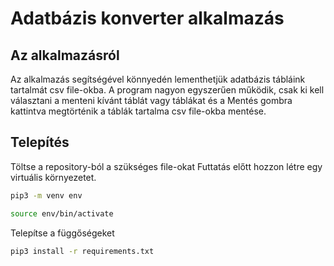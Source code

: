 # Adatbázis konverter alkalmazás

## Az alkalmazásról

Az alkalmazás segítségével könnyedén lementhetjük adatbázis tábláink tartalmát csv file-okba.
A program nagyon egyszerűen működik, csak ki kell választani a menteni kívánt táblát vagy táblákat és a Mentés gombra kattintva megtörténik a táblák tartalma csv file-okba mentése.

## Telepítés

Töltse a repository-ból a szükséges file-okat
Futtatás előtt hozzon létre egy virtuális környezetet.
```bash
pip3 -m venv env
```
```bash
source env/bin/activate
```
Telepítse a függőségeket
```bash
pip3 install -r requirements.txt
```
